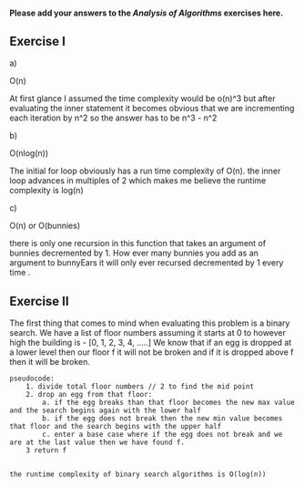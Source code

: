 #### Please add your answers to the **_Analysis of Algorithms_** exercises here.

## Exercise I

a)

O(n)

At first glance I assumed the time complexity would be o(n)^3 but after evaluating the inner statement it becomes obvious that we are
incrementing each iteration by n^2 so the answer has to be n^3 - n^2

b)

O(nlog(n))

The initial for loop obviously has a run time complexity of O(n). the inner loop advances in multiples of 2 which makes me believe
the runtime complexity is log(n)

c)

O(n) or O(bunnies)

there is only one recursion in this function that takes an argument of bunnies decremented by 1. How ever many bunnies you add
as an argument to bunnyEars it will only ever recursed decremented by 1 every time .

## Exercise II

The first thing that comes to mind when evaluating this problem is a binary search. We have a list of floor numbers assuming it starts at 0 to however high the building is - [0, 1, 2, 3, 4, .....] We know that if an egg is dropped at a lower level then our
floor f it will not be broken and if it is dropped above f then it will be broken.

```
pseudocode:
    1. divide total floor numbers // 2 to find the mid point
    2. drop an egg from that floor:
        a. if the egg breaks than that floor becomes the new max value and the search begins again with the lower half
        b. if the egg does not break then the new min value becomes that floor and the search begins with the upper half
        c. enter a base case where if the egg does not break and we are at the last value then we have found f.
    3 return f


the runtime complexity of binary search algorithms is O(log(n))

```
